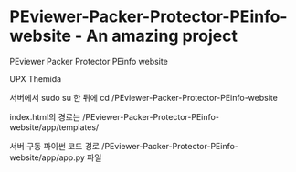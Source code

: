 # PEviewer-Packer-Protector-PEinfo-website - An amazing project
PEviewer Packer Protector PEinfo website

UPX
Themida


서버에서
sudo su 한 뒤에 
cd /PEviewer-Packer-Protector-PEinfo-website

index.html의 경로는
/PEviewer-Packer-Protector-PEinfo-website/app/templates/

서버 구동 파이썬 코드 경로
/PEviewer-Packer-Protector-PEinfo-website/app/app.py 파일
